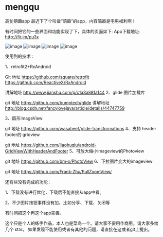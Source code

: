 # mengqu
高仿萌趣app
最近下了个叫做“萌趣”的app，内容简直是宅男福利啊！



有时间把它的一些界面和功能实现了下，具体的页面如下:
App下载地址:
http://fir.im/pu3x


![image](https://github.com/panacena/mengqu/blob/master/readme/Screenshot_2016-07-10-22-17-15_zkk.com.mengqu.png)
![image](https://github.com/panacena/mengqu/blob/master/readme/Screenshot_2016-07-10-22-17-27_zkk.com.mengqu.png)
![image](https://github.com/panacena/mengqu/blob/master/readme/Screenshot_2016-07-10-22-18-10_zkk.com.mengqu.png)
![image](https://github.com/panacena/mengqu/blob/master/readme/Screenshot_2016-07-10-22-18-14_zkk.com.mengqu.png)



使用到的技术：

 1、retrofit2+RxAndroid  

Git  地址  https://github.com/square/retrofit
               https://github.com/ReactiveX/RxAndroid

讲解地址  http://www.jianshu.com/p/c1a3a881a144
2、glide  图片加载库

git  地址 https://github.com/bumptech/glide
讲解地址  http://blog.csdn.net/fancylovejava/article/details/44747759

3、圆形ImageView

git 地址 https://github.com/wasabeef/glide-transformations
4、支持  header footer的 gridview

git 地址 https://github.com/liaohuqiu/android-GridViewWithHeaderAndFooter
5、可放大缩小imageview的Photoview

git 地址 https://github.com/bm-x/PhotoView
6、下拉图片变大的imageview

git 地址 https://github.com/Frank-Zhu/PullZoomView/

还有些没有完成的功能：

1、下载没有进行优化，下载后不能直接从app中看。

2、不少图片按钮事件没有加，比如分享、下载、关闭等

有时间把这个再这个app完善。


这个只是个人的练手作品，本人也是菜鸟一个。请大家不要用作商用，请大家多给几个 star。
如果发现不能使用或者有其他的问题，请直接在这或者git上提出。
